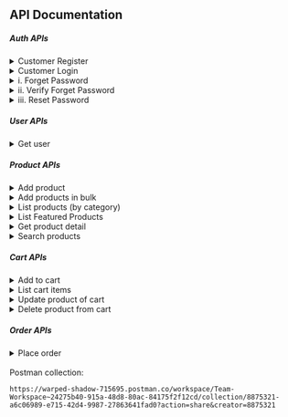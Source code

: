 ## API Documentation

##### Auth APIs

<details>
<summary> Customer Register</summary>

Method: ```POST```\
URL: ```localhost:3001/auth/customer/register```
<br>Request Body sample:
```json
{
    "firstName":"sujan",
    "lastName":"kha",
    "email":"sujan001@email.com",
    "username":"sujan123",
    "password":"Sujan@123"
}
```
Success response sample:
```json
{"userId": "662ee1f4ee447a942f011372"}
```
Error Response sample:
```json
{"error": "Username already taken!"}
```
</details>

<details>
<summary> Customer Login  </summary>

Method: ```POST```\
URL: ```localhost:3001/auth/customer/login```
<br>Request Body sample:
```json
{
    "username":"sujan123",
    "password":"sujan123"
}
```
Success response sample:
```json
{
    "token": "eyJhbGciOiJIUzI1NiIsInR5cCI6IkpXVCJ9.eyJ1c2VySWQiOiI2NjI3OGIzY2Y2OWU2MmI4YTdlYWUwYjgiLCJpYXQiOjE3MTQ0NjM1NTIsImV4cCI6MTcxNDU0OTk1Mn0.YVyNgvKRS-H5alKqy0zR8a0GFQI4Hogmty2iZgEl764",
    "user": {
        "id": "66278b3cf69e62b8a7eae0b8",
        "name": "sujan"
    }
}
```
Error Response sample:
```json
{"error": "Invalid username or password"}
```
</details>

<details>
<summary> i. Forget Password </summary>

Method: ```POST```\
URL: ```localhost:3001/auth/forget-password```
<br>Request Body sample:
```json
{"email":"sujan123@gmai.com"}
```
Success response sample:
```json
{"message":"Verification email has been sent."}
```
Error Response sample:
```json
{ "error": "No user found for the given Email!"}
```
</details>

<details>
<summary>ii. Verify Forget Password</summary>

Method: ```PATCH```\
URL: ```localhost:3001/auth/verify-forget-password```
<br>Request Body sample:
```json
{
    "email":"sujan001@email.com",
    "verificationCode":"D04iV"
}
```
Success response sample:
```json
{"resetToken":"aedef6dbe5f88d248891eb67797ed93d4ea6d6dc64967d9a31092aeac98a301c"}
```
Error Response sample:
```json
{ "error": "Invalid verificaiton code!"}
```
</details>

<details>
<summary>iii. Reset Password</summary>

Method: ```PATCH```\
URL: ```localhost:3001/auth/reset-password```
<br>Request Body sample:
```json
{
    "resetToken":"aedef6dbe5f88d248891eb67797ed93d4ea6d6dc64967d9a31092aeac98a301c",
    "newPassword": "Sujan@1234"
}
```
Success response sample:
```json
{
    "message": "Password reset successful!"
}
```
Error Response sample:
```json
{ "error": "Not Authorized!"}
```
</details>

##### User APIs

<details>
<summary>Get user</summary>
Use token from the login response to get API authorization.

Method: ```GET```\
URL: ```localhost:3001/user/{userId}```
<br>Request Header: 
```
Authorization = "Bearer <token>"
```
Success response sample:
```json
{
    "firstName": "sujan",
    "lastName": "kha",
    "email": "sujan100@email.com",
    "username": "sujan1234"
}
```
Error Response sample:
```json
{
    "message": "Invalid user ID"
}
```
</details>


##### Product APIs
<details>
<summary>Add product</summary>
The API is authorized to admin user only. To access the API, you need to login with admin account and use the JWT token from the login response.

Method: ```POST``` \
URL: ```localhost:3001/product```
<br>Request Header: 
```
Authorization = "Bearer <token>"
```
<br>Request Body sample:
Since we are addind images as well: the request is ``` Content-Type: multipart/form-data ``` and the body will have two parameters ``` images and productInfo ```.

```
images: [List of images]
productInfo: "{
    "name": "iPhone 13 Pro Max",
    "brand": "Apple",
    "category": "smartphone",
    "price": 1099,
    "discount": 5,
    "description": "The iPhone 13 Pro Max is the latest flagship smartphone from Apple. It features a stunning 6.7 inch Super Retina XDR display, the powerful A15 Bionic chip, and a triple-lens camera system with enhanced low-light performance.",
    "specifications": {
      "display": "6.7 inch Super Retina XDR",
      "processor": "Apple A15 Bionic",
      "memory": "6GB",
      "storage": "128GB",
      "rearCamera": "Triple-lens (12MP main, 12MP ultrawide, 12MP telephoto)",
      "frontCamera": "12MP",
      "battery": "4352mAh",
      "operatingSystem": "iOS 15",
      "wifi": "Wi-Fi 6E (802.11ax)",
      "bluetooth": "Bluetooth 5.2"
    },
    "quantity": 100,
    "colors": [
      "Graphite",
      "Gold",
      "Silver",
      "Sierra Blue"
    ],
    "releaseYear":"2020",
    "isFeatured":true
  }"
```
Success response sample:
```json
{
    "productId": "663df83be8bdfe0a1373ef3e",
    "productLink": "http://localhost:3001/product/663df83be8bdfe0a1373ef3e"
}
```
Error Response sample:
```json
{"error": "Product info is missing!"}
```
</details>

<details>
<summary>Add products in bulk</summary>
Using a json file with list of product infos, we can import/upload mutiple products at once.

Method: ```POST```\
URL: ```localhost:3001/product/bulk```
<br>Request Header: 
```Authorization = "Bearer <token>"```
<br>Request Body:
Since we are uploading json file: the request is of ``` Content-Type: multipart/form-data ``` and the body will have a file with parameter name ``` products ```.
Success response sample:
```json
{
    "message": "Upload successful.",
    "processedProducts": 20
}
```
Error Response sample:
```json
{"error": "Product data file is missing!"}
```
</details>

<details>
<summary>List products (by category)</summary>
The API returns a list of products paginated and sorted by  as query parameters.
It is to be used to list products by category.

Method: ```GET``` \
URL: ```http://localhost:3001/product/list/by```
<br>Request query parameters:  `category` `page` `limit` `sortBy` `sortOrder`
category => product category
page => current page number
limit => number of product in 1 page
sortBy => sort field
sordOrder => ascending or descending 
e.g. ```List smartphone: http://localhost:3001/product/list/by?category=smartphone&page=1&limit=5&sortBy=createdAt&sortOrder=desc
        List Laptop: http://localhost:3001/product/list/by?category=laptop&page=1&limit=5&sortBy=createdAt&sortOrder=desc
        List Smartwatch: http://localhost:3001/product/list/by?category=smartwatch&page=1&limit=5&sortBy=createdAt&sortOrder=desc
```

Success response sample:
```json
{
    "products": [
        {
            "_id": "6667d9239d9ae3701e59d6a2",
            "name": "OnePlus Watch",
            "brand": "OnePlus",
            "category": "smartwatch",
            "price": 212.17,
            "discount": 10,
            "images": [
                "https://dummyimage.com/786x800/000/fff&text=Smartwatch",
                "https://dummyimage.com/731x800/000/fff&text=Smartwatch_2"
            ],
            "description": "A smartwatch with fitness tracking features.",
            "specifications": {
                "display": "1.8-inch OLED",
                "processor": "Dual-core 1.5 GHz",
                "memory": "2GB RAM",
                "storage": "32GB",
                "battery": "350mAh",
                "operatingSystem": "watchOS",
                "wifi": "802.11ac",
                "bluetooth": "5.0"
            },
            "availability": {
                "inStock": true,
                "quantity": 0
            },
            "colors": [
                "White",
                "Pink"
            ],
            "releaseYear": "2023",
            "isFeatured": false,
            "productLink": "http://localhost:3001/product/6667d9239d9ae3701e59d6a2",
            "discountedPrice": "359.10"
        }
    ],
    "totalProducts": 225,
    "limit": 10,
    "page": 5,
    "totalPages": 45,
    "hasPrevPage": true,
    "hasNextPage": true,
    "prevPage": 4,
    "nextPage": 6
}
```
Error Response sample:
```json
{"error": "<Error message>"}
```
</details>

<details>
<summary>List Featured Products</summary>
The API returns list of featured products only.

Method: ```GET``` \
URL: ```http://localhost:3001/product/list/featured```

Success response sample:
```json
[
  {
    "_id": "66459deb090ff7a7dbf9a979",
    "name": "iPhone 17 Ultra",
    "brand": "Apple",
    "category": "smartphone",
    "price": 1850,
    "discount": 12,
    "images": [
      "https://res.cloudinary.com/dqo0ru8nk/image/upload/v1715838444/gadgetzone/products/ktyod6spo9crswcrijhw.jpg"
    ],
    "description": "The iPhone 13 Pro Max is the latest flagship smartphone from Apple. It features a stunning 6.7 inch Super Retina XDR display, the powerful A15 Bionic chip, and a triple-lens camera system with enhanced low-light performance.",
    "specifications": {
      "display": "6.7 inch Super Retina XDR",
      "processor": "Apple A15 Bionic",
      "memory": "6GB",
      "storage": "128GB",
      "rearCamera": "Triple-lens (12MP main, 12MP ultrawide, 12MP telephoto)",
      "frontCamera": "12MP",
      "battery": "4352mAh",
      "operatingSystem": "iOS 15",
      "wifi": "Wi-Fi 6E (802.11ax)",
      "bluetooth": "Bluetooth 5.2"
    },
    "availability": {
      "inStock": true,
      "quantity": 50
    },
    "colors": [
      "Graphite",
      "Gold",
      "Silver",
      "Sierra Blue"
    ],
    "releaseYear": "2020",
    "isFeatured": true,
    "productLink": "http://localhost:3001/product/66459deb090ff7a7dbf9a979",
    "discountedPrice": "458.10"
  }
]
```
Error Response sample:
```json
{"error": "<Error message>"}
```
</details>

<details>
<summary>Get product detail</summary>

Method: ```GET```\
URL: ```http://localhost:3001/product/{productId}```\
Success response sample:
```json
{
    "_id": "6641baa569ee827cd56d412e",
    "name": "iPhone 13 Pro Max",
    "brand": "Apple",
    "category": "smartphone",
    "price": 1099,
    "discount": 0,
    "images": [],
    "description": "The iPhone 13 Pro Max is the latest flagship smartphone from Apple. It features a stunning 6.7 inch Super Retina XDR display, the powerful A15 Bionic chip, and a triple-lens camera system with enhanced low-light performance.",
    "specifications": {
        "display": "6.7 inch Super Retina XDR",
        "processor": "Apple A15 Bionic",
        "memory": "6GB",
        "storage": "128GB",
        "rearCamera": "Triple-lens (12MP main, 12MP ultrawide, 12MP telephoto)",
        "frontCamera": "12MP",
        "battery": "4352mAh",
        "operatingSystem": "iOS 15",
        "wifi": "Wi-Fi 6E (802.11ax)",
        "bluetooth": "Bluetooth 5.2"
    },
    "availability": {
        "inStock": true,
        "quantity": 50
    },
    "colors": [
        "Graphite",
        "Gold",
        "Silver",
        "Sierra Blue"
    ],
    "releaseYear": "2020",
    "isFeatured": true,
    "productLink": "http://localhost:3001/product/6641baa569ee827cd56d412e"
}
```
Error Response sample:
```json
{"error": "Product not found!"}
```
</details>

<details>
<summary>Search products</summary>
The API searchs products and returns a list of products(paginated). Currently searching is done in the name, description and brand of products.

Method: ```GET``` \
URL: ```http://localhost:3001/product/search/by```
<br>Request query parameters:  `keyword` `category` `page` `limit` `sortBy` `sortOrder` `minPrice` `maxPrice`
keyword => search keyword
category => product category
page => current page number
limit => number of product in 1 page
sortBy => sort field
sordOrder => ascending or descending 
minPrice & maxPrice => price range
e.g. ```http://localhost:3001/product/search/by?keyword=apple&page=1&limit=5&sortBy=createdAt&sortOrder=desc&minPrice=900&maxPrice=1000&category=smartphone
```

Success response sample:
```json
{
    "keyword": "apple",
    "products": [
        {
            "_id": "6667d9239d9ae3701e59d64e",
            "name": "Apple iPhone 13 Pro",
            "brand": "Google",
            "category": "smartphone",
            "price": 903.18,
            "discount": 0,
            "images": [
                "https://dummyimage.com/706x800/000/fff&text=Smartphone",
                "https://dummyimage.com/671x800/000/fff&text=Smartphone_2"
            ],
            "description": "A versatile device suitable for various tasks.",
            "specifications": {
                "display": "6.5-inch OLED",
                "processor": "Octa-core 2.8 GHz",
                "memory": "8GB RAM",
                "storage": "128GB",
                "frontCamera": "12MP",
                "rearCamera": "48MP + 12MP + 8MP",
                "battery": "4000mAh",
                "operatingSystem": "Android 11",
                "wifi": "802.11ac",
                "bluetooth": "5.0"
            },
            "availability": {
                "inStock": true,
                "quantity": 0
            },
            "colors": [
                "Black"
            ],
            "releaseYear": "2023",
            "isFeatured": false,
            "createdBy": "663d9849db9dea98db64b5d9",
            "createdAt": "2024-06-11T04:57:07.455Z",
            "updatedAt": "2024-06-11T04:57:07.495Z",
            "__v": 0,
            "productLink": "http://localhost:3001/product/6667d9239d9ae3701e59d64e"
        },
    ],
    "totalProducts": 3,
    "limit": 10,
    "page": 1,
    "totalPages": 1,
    "hasPrevPage": false,
    "hasNextPage": false,
    "prevPage": null,
    "nextPage": null
}
```
Error Response sample:
```json
{"error": "<Error message>"}
```
</details>

##### Cart APIs

<details>
<summary> Add to cart</summary>
API to add product to the cart, if the product already exist in the cart list, the quantity will be updated. Only the user can add to their cart.

Method: ```POST```\
URL: ```localhost:3001/cart/```
<br>Request Header: 
```Authorization = "Bearer <token>"```
<br>Request Body sample:

```json
{
    "productId":"6641636e42c1d177bfc53c5e",
    "quantity":1
}
```
Success response sample:
```json
{"message": "Added to your cart!"}
```
Error Response sample:
```json
{"error": "Error message"}
```
</details>

<details>
<summary> List cart items</summary>
API to list items in a user's cart.
Implement the API to list products in the cart of a user. Need to provide auth token. 

Method: ```GET```\
URL: ```localhost:3001/cart/list```
<br>Request Header: 
```Authorization = "Bearer <token>"```

Success response sample:
```json
[
    {
        "productId": "66416596df5830ee2ca38a6d",
        "name": "iPhone 13 Pro Max",
        "images": [
            "https://res.cloudinary.com/dqo0ru8nk/image/upload/v1715561879/gadgetzone/products/cwqe2f6tegnoutmw8ioe.jpg",
            "https://res.cloudinary.com/dqo0ru8nk/image/upload/v1715561881/gadgetzone/products/gcwer7guibhrbwdeqkah.jpg",
        ],
        "price": 1099,
        "quantity": 1,
        "description": "The iPhone 13 Pro Max is the latest flagship smartphone from Apple. It features a stunning 6.7 inch Super Retina XDR display, the powerful A15 Bionic chip, and a triple-lens camera system with enhanced low-light performance."
    },
    {
        "productId": "6667d9239d9ae3701e59d64e",
        "name": "Apple iPhone 13 Pro",
        "images": [
            "https://dummyimage.com/706x800/000/fff&text=Smartphone",
            "https://dummyimage.com/671x800/000/fff&text=Smartphone_2"
        ],
        "price": 903.18,
        "quantity": 1,
        "description": "A versatile device suitable for various tasks."
    }
]
```
Error Response sample:
```json
{"error": "Error message"}
```
</details>

<details>
<summary> Update product of cart</summary>
API to update product quantity in the cart.

Method: ```POST```\
URL: ```localhost:3001/cart/update```
<br>Request Header: 
```Authorization = "Bearer <token>"```
<br>Request Body sample:

```json
{
    "productId":"6641636e42c1d177bfc53c5e",
    "quantity":10
}
```
Success response sample:
```json
{"message": "Cart updated successfully"}
```
Error Response sample:
```json
{"error": "Error message"}
```
</details>

<details>
<summary> Delete product from cart</summary>
API to delete a product from the cart.

Method: ```DELETE```\
URL: ```localhost:3001/cart/remove/{productId}```
<br>Request Header: 
```Authorization = "Bearer <token>"```

Success response sample:
```json
{"message": "Item removed successfully"}
```
Error Response sample:
```json
{"error": "Error message"}
```
</details>

##### Order APIs

<details>
<summary> Place order</summary>
API to place order for the items present in a user's cart.

Method: ```POST```\
URL: ```localhost:3001/order/```
<br>Request Header: 
```Authorization = "Bearer <token>"```
<br>Request Body sample:

```json
{
    "billingInfo":{
        "fullName":"Sujan Khapung",
        "phoneNumber":"+61411111111",
        "email":"sujan@email.com",
        "address":"unit 11, 22 victoria street",
        "city":"wynyard",
        "state":"NSW",
        "country":"Australia",
        "zipCode": "2222"
    },
    "paymentInfo":{
        "cardNumber":"1234567890123456",
        "nameInCard":"Sujan Khapung",
        "expiryDate":"06/30",
        "cvv":"123"
    }
}
```
Success response sample:
```json
{
  "orderBy": "6634c3e819349c5bdcf3c22e",
  "orderStatus": "order_placed",
  "discount": 0,
  "shippingInfo": {
    "fullName": "Sujan Khapung",
    "phoneNumber": "+61411111111",
    "email": "sujan@email.com",
    "address": "unit 11, 22 victoria street",
    "city": "wynyard",
    "state": "NSW",
    "zipCode": "2222",
    "country": "Australia"
  },
  "paymentStatus": "paid",
  "createdAt": "2024-07-19T05:21:26.307Z",
  "_id": "6699f7d6689d22216ad271d9",
  "items": [
    {
      "productId": "6641636e42c1d177bfc53c5e",
      "quantity": 3,
      "price": 2159.1,
      "_id": "6699f7d6689d22216ad271db"
    }
  ],
  "updatedAt": "2024-07-19T05:21:26.355Z",
  "subTotal": 6477.3,
  "shippingCharge": 10,
  "grandTotal": 6487.3,
  "__v": 0
}
```
Error Response sample:
```json
{"error": "Error message"}
```
</details>

<br>
Postman collection: 

```https://warped-shadow-715695.postman.co/workspace/Team-Workspace~24275b40-915a-48d8-80ac-84175f2f12cd/collection/8875321-a6c06989-e715-42d4-9987-27863641fad0?action=share&creator=8875321```